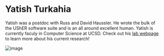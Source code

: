 # Yatish Turkahia
Yatish was a postdoc with Russ and David Haussler. He wrote the bulk of the UShER software suite and is an all around excellent human. Yatish is currently faculy in Computer Science at UCSD. Check out his [lab webpage](https://turakhia.eng.ucsd.edu/) to learn more about his current research! 

![image](https://user-images.githubusercontent.com/10063921/132927549-5f8411eb-39a3-4926-82bd-43d22399ed4e.png)

